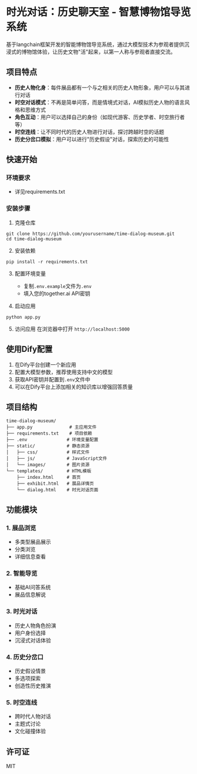 # 时光对话：历史聊天室 - 智慧博物馆导览系统

基于langchain框架开发的智能博物馆导览系统，通过大模型技术为参观者提供沉浸式的博物馆体验，让历史文物"活"起来，以第一人称与参观者直接交流。

## 项目特点

- **历史人物化身**：每件展品都有一个与之相关的历史人物形象，用户可以与其进行对话
- **时空对话模式**：不再是简单问答，而是情境式对话，AI模拟历史人物的语言风格和思维方式
- **角色互动**：用户可以选择自己的身份（如现代游客、历史学者、时空旅行者等）
- **时空连线**：让不同时代的历史人物进行对话，探讨跨越时空的话题
- **历史分岔口模拟**：用户可以进行"历史假设"对话，探索历史的可能性

## 快速开始

### 环境要求
- 详见requirements.txt

### 安装步骤

1. 克隆仓库
```
git clone https://github.com/yourusername/time-dialog-museum.git
cd time-dialog-museum
```

2. 安装依赖
```
pip install -r requirements.txt
```

3. 配置环境变量
   - 复制`.env.example`文件为`.env`
   - 填入您的together.ai API密钥

4. 启动应用
```
python app.py
```

5. 访问应用
   在浏览器中打开 `http://localhost:5000`

## 使用Dify配置

1. 在Dify平台创建一个新应用
2. 配置大模型参数，推荐使用支持中文的模型
3. 获取API密钥并配置到`.env`文件中
4. 可以在Dify平台上添加相关的知识库以增强回答质量

## 项目结构

```
time-dialog-museum/
├── app.py              # 主应用文件
├── requirements.txt    # 项目依赖
├── .env               # 环境变量配置
├── static/            # 静态资源
│   ├── css/           # 样式文件
│   ├── js/            # JavaScript文件
│   └── images/        # 图片资源
└── templates/         # HTML模板
    ├── index.html     # 首页
    ├── exhibit.html   # 展品详情页
    └── dialog.html    # 时光对话页面
```

## 功能模块

### 1. 展品浏览
- 多类型展品展示
- 分类浏览
- 详细信息查看

### 2. 智能导览
- 基础AI问答系统
- 展品信息解说

### 3. 时光对话
- 历史人物角色扮演
- 用户身份选择
- 沉浸式对话体验

### 4. 历史分岔口
- 历史假设情景
- 多选项探索
- 创造性历史推演

### 5. 时空连线
- 跨时代人物对话
- 主题式讨论
- 文化碰撞体验

## 许可证

MIT 